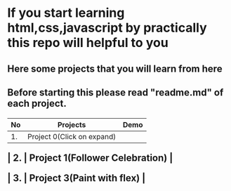 # If you start learning html,css,javascript by practically this repo will helpful to you

<h2>Here some projects that you will learn from here<h2>

<strong>Before starting this please read "readme.md" of each project.</strong>


| No | Projects | Demo
|---|-------------|-------------------------|
| 1. | Project  0(Click on expand)  |

| 2. | Project 1(Follower Celebration) |

| 3. | Project 3(Paint with flex) |
